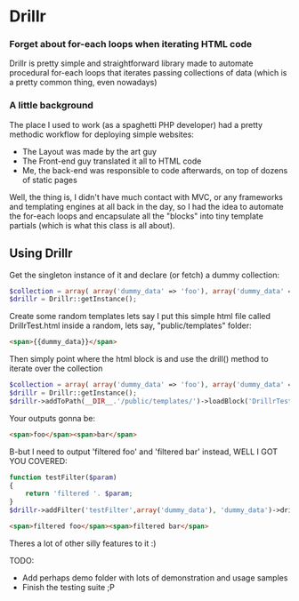 Drillr
====

### Forget about for-each loops when iterating HTML code

Drillr is pretty simple and straightforward library made to automate procedural for-each loops that iterates passing collections of data
(which is a pretty common thing, even nowadays)

### A little background  

The place I used to work (as a spaghetti PHP developer) had a pretty methodic workflow for deploying simple websites:
 * The Layout was made by the art guy
 * The Front-end guy translated it all to HTML code
 * Me, the back-end was responsible to code afterwards, on top of dozens of static pages

Well, the thing is, I didn't have much contact with MVC, or any frameworks and templating engines at all back in the day, so I had the idea to automate the for-each loops
and encapsulate all the "blocks" into tiny template partials (which is what this class is all about).

Using Drillr
----------

Get the singleton instance of it and declare (or fetch) a dummy collection:
```php
$collection = array( array('dummy_data' => 'foo'), array('dummy_data' => 'bar') );
$drillr = Drillr::getInstance();
```

Create some random templates lets say I put this simple html file called DrillrTest.html inside a random, lets say, "public/templates" folder:
```html
<span>{{dummy_data}}</span>
```

Then simply point where the html block is and use the drill() method to iterate over the collection  
```php
$collection = array( array('dummy_data' => 'foo'), array('dummy_data' => 'bar') );
$drillr = Drillr::getInstance();
$drillr->addToPath(__DIR__.'/public/templates/')->loadBlock('DrillrTest.html')->drill($collection);
```

Your outputs gonna be:
```html
<span>foo</span><span>bar</span>
```

B-but I need to output 'filtered foo' and 'filtered bar' instead, WELL I GOT YOU COVERED:
```php
function testFilter($param)
{
    return 'filtered '. $param;
}
$drillr->addFilter('testFilter',array('dummy_data'), 'dummy_data')->drill($collection);
```

```html
<span>filtered foo</span><span>filtered bar</span>
```

Theres a lot of other silly features to it :) 

TODO:
 * Add perhaps demo folder with lots of demonstration and usage samples
 * Finish the testing suite ;P